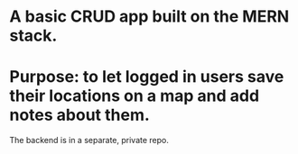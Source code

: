 # A basic CRUD app built on the MERN stack.
# Purpose: to let logged in users save their locations on a map and add notes about them.

The backend is in a separate, private repo.
